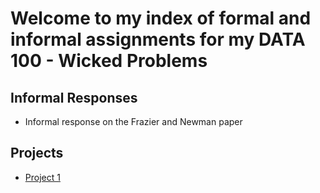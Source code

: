 # Welcome to my index of formal and informal assignments for my DATA 100 - Wicked Problems

## Informal Responses

* Informal response on the Frazier and Newman paper

## Projects

* [Project 1](https://www.google.com)
